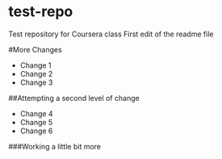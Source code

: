 # test-repo
Test repository for Coursera class
First edit of the readme file

#More Changes

* Change 1
* Change 2
* Change 3

##Attempting a second level of change

* Change 4
* Change 5
* Change 6

###Working a little bit more

